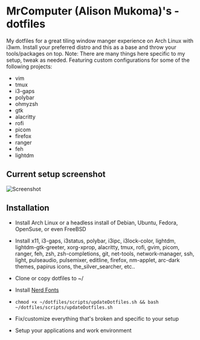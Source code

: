 # MrComputer (Alison Mukoma)'s - dotfiles

My dotfiles for a great tiling window manger experience on Arch Linux with i3wm. Install your preferred distro and this as a base and throw your tools/packages on top. 
Note: There are many things here specific to my setup, tweak as needed.
Featuring custom configurations for some of the following projects:  
* vim
* tmux
* i3-gaps
* polybar
* ohmyzsh
* gtk
* alacritty
* rofi
* picom
* firefox
* ranger
* feh
* lightdm


## Current setup screenshot
![Screenshot](https://i.imgur.com/joY8jVy.png)

## Installation
  * Install Arch Linux or a headless install of Debian, Ubuntu, Fedora, OpenSuse, or even FreeBSD

  * Install x11, i3-gaps, i3status, polybar, i3ipc, i3lock-color, lightdm, lightdm-gtk-greeter, xorg-xprop, alacritty, tmux, rofi, gvim, picom, ranger, feh, zsh, zsh-completions, git, net-tools, network-manager, ssh, light, pulseaudio, pulsemixer, editline, firefox, nm-applet, arc-dark themes, papirus icons, the_silver_searcher, etc..

  * Clone or copy dotfiles to ~/

  * Install [Nerd Fonts](https://github.com/ryanoasis/nerd-fonts)

  * `chmod +x ~/dotfiles/scripts/updateDotfiles.sh && bash ~/dotfiles/scripts/updateDotfiles.sh`

  * Fix/customize everything that's broken and specific to your setup

  * Setup your applications and work environment
